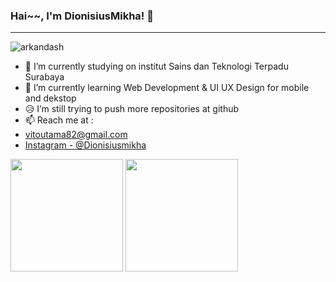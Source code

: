 <!-- @format -->

### Hai~~, I'm DionisiusMikha! 👋
---

<img src="https://komarev.com/ghpvc/?username=DionisiusMikha&label=Visitor&color=0e75b6&style=flat" alt="arkandash" />

- 🔭 I’m currently studying on institut Sains dan Teknologi Terpadu Surabaya
- 🌱 I’m currently learning Web Development & UI UX Design for mobile and dekstop
- 😥 I’m still trying to push more repositories at github
- 📫 Reach me at :
- vitoutama82@gmail.com
- [Instagram - @Dionisiusmikha](https://www.instagram.com/dionisiusmikha/)

<p>
<img height="180em" src="https://github-readme-stats-eight-theta.vercel.app/api/top-langs/?username=DionisiusMikha&layout=compact&langs_count=8&theme=dark"/>
<img height="180cm" src ="https://github-readme-stats.vercel.app/api?username=DionisiusMikha&&show_icons=true&title_color=ffffff&icon_color=bb2acf&text_color=daf7dc&bg_color=151515">
</p>

